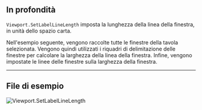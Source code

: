 ## In profondità
`Viewport.SetLabelLineLength` imposta la lunghezza della linea della finestra, in unità dello spazio carta.

Nell'esempio seguente, vengono raccolte tutte le finestre della tavola selezionata. Vengono quindi utilizzati i riquadri di delimitazione delle finestre per calcolare la larghezza della linea della finestra. Infine, vengono impostate le linee delle finestre sulla larghezza della finestra.
___
## File di esempio

![Viewport.SetLabelLineLength](./Revit.Elements.Viewport.SetLabelLineLength_img.jpg)
